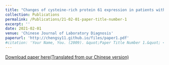 ```yaml
---
title: "Changes of cysteine-rich protein 61 expression in patients with atherosclerosis and its clinical significance1"
collection: Publications
permalink: /Publications/21-02-01-paper-title-number-1
excerpt: ''
date: 2021-02-01
venue: 'Chinese Journal of Laboratory Diagnosis'
paperurl: 'http://chengsy11.github.io/files/paper1.pdf'
#citation: 'Your Name, You. (2009). &quot;Paper Title Number 1.&quot; <i>Journal 1</i>. 1(1).'
---
```



[Download paper here(Translated from our Chinese version)](http://chengsy11.github.io/files/paper1.pdf)
